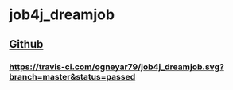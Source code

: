 # job4j_dreamjob
## [Github](https://github.com/ogneyar79/job4j_dreamjob "job4j_dreamjob")
###  https://travis-ci.com/ogneyar79/job4j_dreamjob.svg?branch=master&status=passed